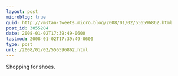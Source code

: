 ```yaml
---
layout: post
microblog: true
guid: http://vmstan-tweets.micro.blog/2008/01/02/556596862.html
post_id: 3055204
date: 2008-01-02T17:39:49-0600
lastmod: 2008-01-02T17:39:49-0600
type: post
url: /2008/01/02/556596862.html
---
```

Shopping for shoes.
